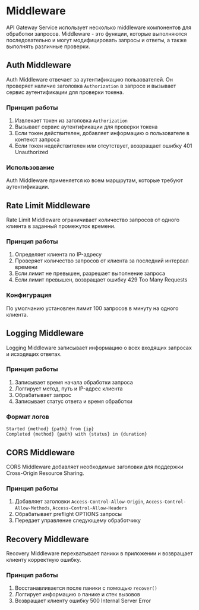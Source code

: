 # Middleware

API Gateway Service использует несколько middleware компонентов для обработки запросов. Middleware - это функции, которые выполняются последовательно и могут модифицировать запросы и ответы, а также выполнять различные проверки.

## Auth Middleware

Auth Middleware отвечает за аутентификацию пользователей. Он проверяет наличие заголовка `Authorization` в запросе и вызывает сервис аутентификации для проверки токена.

### Принцип работы

1. Извлекает токен из заголовка `Authorization`
2. Вызывает сервис аутентификации для проверки токена
3. Если токен действителен, добавляет информацию о пользователе в контекст запроса
4. Если токен недействителен или отсутствует, возвращает ошибку 401 Unauthorized

### Использование

Auth Middleware применяется ко всем маршрутам, которые требуют аутентификации.

## Rate Limit Middleware

Rate Limit Middleware ограничивает количество запросов от одного клиента в заданный промежуток времени.

### Принцип работы

1. Определяет клиента по IP-адресу
2. Проверяет количество запросов от клиента за последний интервал времени
3. Если лимит не превышен, разрешает выполнение запроса
4. Если лимит превышен, возвращает ошибку 429 Too Many Requests

### Конфигурация

По умолчанию установлен лимит 100 запросов в минуту на одного клиента.

## Logging Middleware

Logging Middleware записывает информацию о всех входящих запросах и исходящих ответах.

### Принцип работы

1. Записывает время начала обработки запроса
2. Логгирует метод, путь и IP-адрес клиента
3. Обрабатывает запрос
4. Записывает статус ответа и время обработки

### Формат логов

```
Started {method} {path} from {ip}
Completed {method} {path} with {status} in {duration}
```

## CORS Middleware

CORS Middleware добавляет необходимые заголовки для поддержки Cross-Origin Resource Sharing.

### Принцип работы

1. Добавляет заголовки `Access-Control-Allow-Origin`, `Access-Control-Allow-Methods`, `Access-Control-Allow-Headers`
2. Обрабатывает preflight OPTIONS запросы
3. Передает управление следующему обработчику

## Recovery Middleware

Recovery Middleware перехватывает паники в приложении и возвращает клиенту корректную ошибку.

### Принцип работы

1. Восстанавливается после паники с помощью `recover()`
2. Логгирует информацию о панике и стек вызовов
3. Возвращает клиенту ошибку 500 Internal Server Error